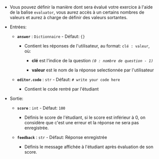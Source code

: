 - Vous pouvez définir la manière dont sera évalué votre exercice à l'aide de la balise `evaluator`, vous aurez accès à un certains nombres de valeurs et aurez à charge de définir des valeurs sortantes.

- Entrées:

    - **`answer`** : `Dictionnaire`     -   Défaut:     `{}`

        - Contient les réponses de l'utilisateur, au format: `clé : valeur`, où:
        
            - **clé** est l'indice de la question *`(0 : nombre de question - 1)`*

            - **valeur** est le nom de la réponse selectionnée par l'utilisateur

    - **`editor.code`** : `str`     -   Défaut:     `# write your code here`

        - Contient le code rentré par l'étudiant

- Sortie:

    - **`score`** : `int`     -   Défaut:     `100`

        - Définis le score de l'étudiant, si le score est inférieur à 0, on considère que c'est une erreur et la réponse ne sera pas enregistrée.

    - **`feedback`** : `str`     -   Défaut:     <span class="success-state">Réponse enregistrée</span>

        - Définis le message affichée à l'étudiant après évaluation de son score.
